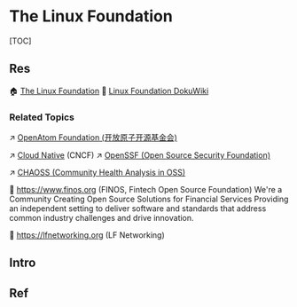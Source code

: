 # The Linux Foundation

[TOC]



## Res
🏠 [The Linux Foundation](https://www.linuxfoundation.org)
📂 [Linux Foundation DokuWiki](https://wiki.linuxfoundation.org/start)


### Related Topics
↗ [OpenAtom Foundation (开放原子开源基金会)](../🪪%20Software%20License%20&%20Open%20Source%20(Free%20Software)/Free%20Software%20Organizations/OpenAtom%20Foundation%20(开放原子开源基金会).md)

↗ [Cloud Native](../../../Software%20Engineering/☁️%20Cloud%20Native/Cloud%20Native.md) (CNCF)
↗ [OpenSSF (Open Source Security Foundation)](../../../CyberSecurity/🏰%20Cybersecurity%20Basics%20&%20InfoSec/🍦%20Software%20Security/OpenSSF%20(Open%20Source%20Security%20Foundation).md)

↗ [CHAOSS (Community Health Analysis in OSS)](../🪪%20Software%20License%20&%20Open%20Source%20(Free%20Software)/Free%20Software%20Organizations/CHAOSS%20(Community%20Health%20Analysis%20in%20OSS).md)

🔗 https://www.finos.org (FINOS, Fintech Open Source Foundation)
We're a Community Creating Open Source Solutions for Financial Services
Providing an independent setting to deliver software and standards that address common industry challenges and drive innovation.

🔗 https://lfnetworking.org (LF Networking)



## Intro



## Ref
[Linux单机最大并发到底是多少？ - 小绿豆的文章 - 知乎]: https://zhuanlan.zhihu.com/p/150223411
